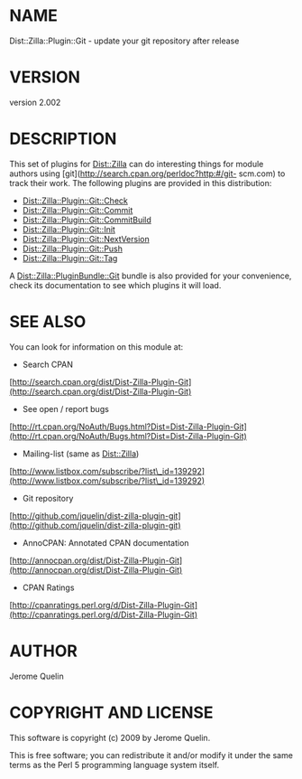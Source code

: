# NAME

Dist::Zilla::Plugin::Git - update your git repository after release

# VERSION

version 2.002

# DESCRIPTION

This set of plugins for [Dist::Zilla](http://search.cpan.org/perldoc?Dist::Zilla) can do interesting things for
module authors using [git](http://search.cpan.org/perldoc?http:#/git- scm.com) to track their work. The
following plugins are provided in this distribution:

- [Dist::Zilla::Plugin::Git::Check](http://search.cpan.org/perldoc?Dist::Zilla::Plugin::Git::Check)
- [Dist::Zilla::Plugin::Git::Commit](http://search.cpan.org/perldoc?Dist::Zilla::Plugin::Git::Commit)
- [Dist::Zilla::Plugin::Git::CommitBuild](http://search.cpan.org/perldoc?Dist::Zilla::Plugin::Git::CommitBuild)
- [Dist::Zilla::Plugin::Git::Init](http://search.cpan.org/perldoc?Dist::Zilla::Plugin::Git::Init)
- [Dist::Zilla::Plugin::Git::NextVersion](http://search.cpan.org/perldoc?Dist::Zilla::Plugin::Git::NextVersion)
- [Dist::Zilla::Plugin::Git::Push](http://search.cpan.org/perldoc?Dist::Zilla::Plugin::Git::Push)
- [Dist::Zilla::Plugin::Git::Tag](http://search.cpan.org/perldoc?Dist::Zilla::Plugin::Git::Tag)

A [Dist::Zilla::PluginBundle::Git](http://search.cpan.org/perldoc?Dist::Zilla::PluginBundle::Git) bundle is also provided for your
convenience, check its documentation to see which plugins it will load.

# SEE ALSO

You can look for information on this module at:

- Search CPAN

[http://search.cpan.org/dist/Dist-Zilla-Plugin-Git](http://search.cpan.org/dist/Dist-Zilla-Plugin-Git)

- See open / report bugs

[http://rt.cpan.org/NoAuth/Bugs.html?Dist=Dist-Zilla-Plugin-Git](http://rt.cpan.org/NoAuth/Bugs.html?Dist=Dist-Zilla-Plugin-Git)

- Mailing-list (same as [Dist::Zilla](http://search.cpan.org/perldoc?Dist::Zilla))

[http://www.listbox.com/subscribe/?list\_id=139292](http://www.listbox.com/subscribe/?list\_id=139292)

- Git repository

[http://github.com/jquelin/dist-zilla-plugin-git](http://github.com/jquelin/dist-zilla-plugin-git)

- AnnoCPAN: Annotated CPAN documentation

[http://annocpan.org/dist/Dist-Zilla-Plugin-Git](http://annocpan.org/dist/Dist-Zilla-Plugin-Git)

- CPAN Ratings

[http://cpanratings.perl.org/d/Dist-Zilla-Plugin-Git](http://cpanratings.perl.org/d/Dist-Zilla-Plugin-Git)

# AUTHOR

Jerome Quelin

# COPYRIGHT AND LICENSE

This software is copyright (c) 2009 by Jerome Quelin.

This is free software; you can redistribute it and/or modify it under
the same terms as the Perl 5 programming language system itself.
